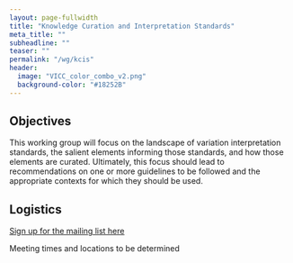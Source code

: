 ```yaml
---
layout: page-fullwidth
title: "Knowledge Curation and Interpretation Standards"
meta_title: ""
subheadline: ""
teaser: ""
permalink: "/wg/kcis"
header:
  image: "VICC_color_combo_v2.png"
  background-color: "#18252B"
---
```



## Objectives
This working group will focus on the landscape of variation interpretation standards, the salient elements informing those standards, and how those elements are curated. Ultimately, this focus should lead to recommendations on one or more guidelines to be followed and the appropriate contexts for which they should be used.

## Logistics

[Sign up for the mailing list here](https://groups.google.com/forum/#!forum/vicc-kcis-wg)

Meeting times and locations to be determined